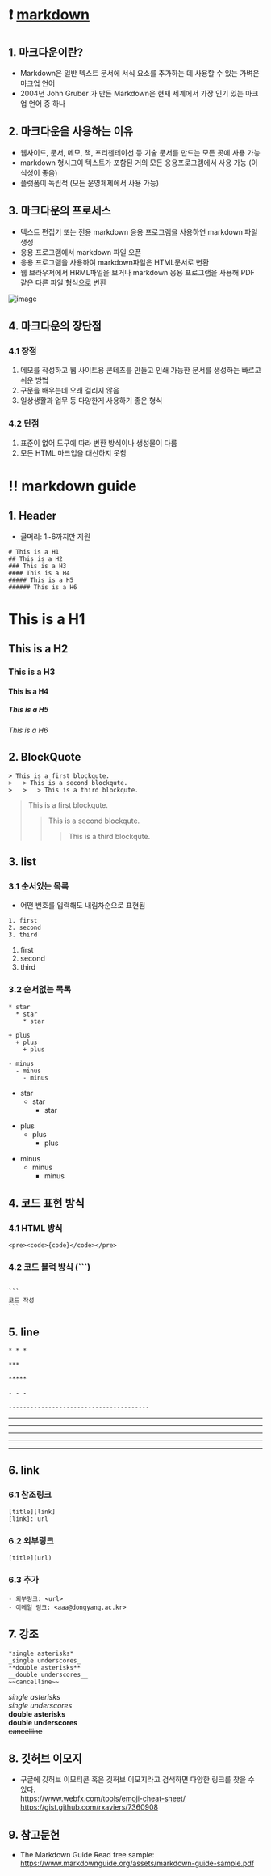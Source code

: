 # :heavy_exclamation_mark: [markdown](https://www.markdownguide.org/)
## 1. 마크다운이란?
- Markdown은 일반 텍스트 문서에 서식 요소를 추가하는 데 사용할 수 있는 가벼운 마크업 언어 <br>
- 2004년 John Gruber 가 만든 Markdown은 현재 세계에서 가장 인기 있는 마크업 언어 중 하나

## 2. 마크다운을 사용하는 이유
- 웹사이드, 문서, 메모, 책, 프리젠테이선 등 기술 문서를 만드는 모든 곳에 사용 가능
- markdown 형시그이 텍스트가 포함된 거의 모든 응용프로그램에서 사용 가능 (이식성이 좋음)
- 플랫폼이 독립적 (모든 운영체제에서 사용 가능)

## 3. 마크다운의 프로세스
 - 텍스트 편집기 또는 전용 markdown 응용 프로그램을 사용하연 markdown 파일 생성<br>
 - 응용 프로그램에서 markdown 파일 오픈<br>
 - 응용 프로그램을 사용하여 markdown파일은 HTML문서로 변환<br>
 - 웹 브라우저에서 HRML파일을 보거나 markdown 응용 프로그램을 사용해 PDF 같은 다른 파일 형식으로 변환<br>

![image](https://user-images.githubusercontent.com/106071623/196365550-1a21bc96-d9b7-4806-9a7b-c22b67ff7318.png)

## 4. 마크다운의 장단점
### 4.1 장점
1. 메모를 작성하고 웹 사이트용 콘테츠를 만들고 인쇄 가능한 문서를 생성하는 빠르고 쉬운 방법
2. 구문을 배우는데 오래 걸리지 않음
3. 일상생활과 업무 등 다양한게 사용하기 좋은 형식

### 4.2 단점
1. 표준이 없어 도구에 따라 변환 방식이나 생성물이 다름
2. 모든 HTML 마크업을 대신하지 못함

# :bangbang: markdown guide
## 1. Header
- 글머리: 1~6까지만 지원
```
# This is a H1
## This is a H2
### This is a H3
#### This is a H4
##### This is a H5
###### This is a H6
```
# This is a H1
## This is a H2
### This is a H3
#### This is a H4
##### This is a H5
###### This is a H6 
  
## 2. BlockQuote
```
> This is a first blockqute.
>	> This is a second blockqute.
>	>	> This is a third blockqute.
```
> This is a first blockqute.
>	> This is a second blockqute.
>	>	> This is a third blockqute.

## 3. list
### 3.1 순서있는 목록
- 어떤 번호를 입력해도 내림차순으로 표현됨
```
1. first
2. second
3. third
```
1. first
2. second
3. third
### 3.2 순서없는 목록
```
* star
  * star
    * star

+ plus
  + plus
    + plus

- minus
  - minus
    - minus
```
* star
  * star
    * star

+ plus
  + plus
    + plus

- minus
  - minus
    - minus

## 4. 코드 표현 방식
### 4.1 HTML 방식
```<pre><code>{code}</code></pre>```
### 4.2 코드 블럭 방식 (```)
<code>
```
코드 작성
```
</code>

## 5. line
```
* * *

***

*****

- - -

---------------------------------------
```
* * *

***

*****

- - -

---------------------------------------

## 6. link
### 6.1 참조링크
```
[title][link]
[link]: url
```
### 6.2 외부링크
```
[title](url)
```
### 6.3 추가
```
- 외부링크: <url>
- 이메일 링크: <aaa@dongyang.ac.kr>
```

## 7. 강조
```
*single asterisks*
_single underscores_
**double asterisks**
__double underscores__
~~cancelline~~
```
*single asterisks* <br>
_single underscores_ <br>
**double asterisks** <br>
__double underscores__ <br>
~~cancelline~~ <br>

## 8. 깃허브 이모지
- 구글에 깃허브 이모티콘 혹은 깃허브 이모지라고 검색하면 다양한 링크를 찾을 수 있다.   
<https://www.webfx.com/tools/emoji-cheat-sheet/>
<https://gist.github.com/rxaviers/7360908>

## 9. 참고문헌
- The Markdown Guide Read free sample: <https://www.markdownguide.org/assets/markdown-guide-sample.pdf>

